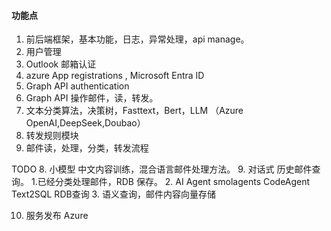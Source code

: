 

#### 功能点
1. 前后端框架，基本功能，日志，异常处理，api manage。
2. 用户管理
3. Outlook 邮箱认证
  1. azure App registrations , Microsoft Entra ID
  2. Graph API authentication
4. Graph API 操作邮件，读，转发。
5. 文本分类算法，决策树，Fasttext，Bert，LLM （Azure OpenAI,DeepSeek,Doubao）
6. 转发规则模块
7. 邮件读，处理，分类，转发流程

TODO
8. 小模型 中文内容训练，混合语言邮件处理方法。
9. 对话式 历史邮件查询。
    1.已经分类处理邮件，RDB 保存。
    2. AI Agent smolagents  CodeAgent Text2SQL RDB查询
    3. 语义查询，邮件内容向量存储

10. 服务发布 Azure